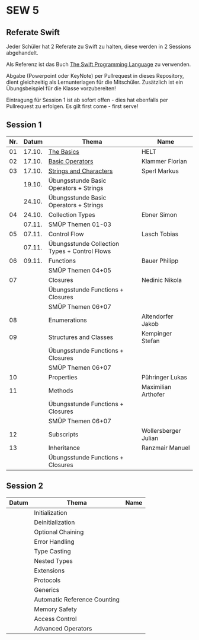 # SEW 5

## Referate Swift
Jeder Schüler hat 2 Referate zu Swift zu halten, diese  werden in 2 Sessions abgehandelt.

Als Referenz ist das Buch [The Swift Programming Language](https://docs.swift.org/swift-book/) zu verwenden.

Abgabe (Powerpoint oder KeyNote) per Pullrequest in dieses Repository, dient gleichzeitig als Lernunterlagen für die Mitschüler. Zusätzlich ist ein Übungsbeispiel für die Klasse vorzubereiten!

Eintragung für Session 1 ist ab sofort offen - dies hat ebenfalls per Pullrequest zu erfolgen. Es gilt first come - first serve!


## Session 1

|Nr. |Datum  |Thema                                                                               | Name                |
|----|-------|------------------------------------------------------------------------------------|---------------------|
| 01 | 17.10.| [The Basics](./Folien/01_The_Basics.key)                                           | HELT                |
| 02 | 17.10.| [Basic Operators](./Folien/02_Basic_Operators.pptx)                                | Klammer Florian     |
| 03 | 17.10.| [Strings and Characters](./Folien/03_Strings_and_Characters_Presentation.key)      | Sperl Markus        |
|    | 19.10.| Übungsstunde Basic Operators + Strings                                             |                     |
|    | 24.10.| Übungsstunde Basic Operators + Strings                                             |                     |
| 04 | 24.10.| Collection Types                                                                   | Ebner Simon         |
|    | 07.11.| SMÜP Themen 01-03                                                                  |                     |
| 05 | 07.11.| Control Flow                                                                       | Lasch Tobias        |
|    | 07.11.| Übungsstunde Collection Types + Control Flows                                      |                     |
| 06 | 09.11.| Functions                                                                          | Bauer Philipp       |
|    |       | SMÜP Themen 04+05                                                                  |                     |
| 07 |       | Closures                                                                           | Nedinic Nikola      |
|    |       | Übungsstunde Functions + Closures                                                  |                     |
|    |       | SMÜP Themen 06+07                                                                  |                     |
| 08 |       | Enumerations                                                                       | Altendorfer Jakob   |
| 09 |       | Structures and Classes                                                             | Kempinger Stefan    |
|    |       | Übungsstunde Functions + Closures                                                  |                     |
|    |       | SMÜP Themen 06+07                                                                  |                     |
| 10 |       | Properties                                                                         | Pühringer Lukas     |
| 11 |       | Methods                                                                            | Maximilian Arthofer |
|    |       | Übungsstunde Functions + Closures                                                  |                     |
|    |       | SMÜP Themen 06+07                                                                  |                     |
| 12 |       | Subscripts                                                                         | Wollersberger Julian|
| 13 |       | Inheritance                                                                        | Ranzmair Manuel     |
|    |       | Übungsstunde Functions + Closures                                                  |                     |



## Session 2

| Datum | Thema                       | Name                |
|-------|-----------------------------|---------------------|
|       | Initialization              |                     |
|       | Deinitialization            |                     |
|       | Optional Chaining           |                     |
|       | Error Handling              |                     |
|       | Type Casting                |                     |
|       | Nested Types                |                     |
|       | Extensions                  |                     |
|       | Protocols                   |                     |
|       | Generics                    |                     |
|       | Automatic Reference Counting|                     |
|       | Memory Safety               |                     |
|       | Access Control              |                     |
|       | Advanced Operators          |                     |

